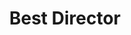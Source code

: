 ---
title: "Best Director"
edition: 2018
winner: "Steven Spielberg"
kind: "director"
film: ready-player-one.md
image: https://m.media-amazon.com/images/M/MV5BZWI3YTI4ODItOTFkZS00ZmQxLTkyYTctODhkNjczOGE0Mjc3XkEyXkFqcGdeQXVyNjQ4ODE4MzQ@._V1_FMjpg_UX1100_.jpg
type: award
weight: 2
---